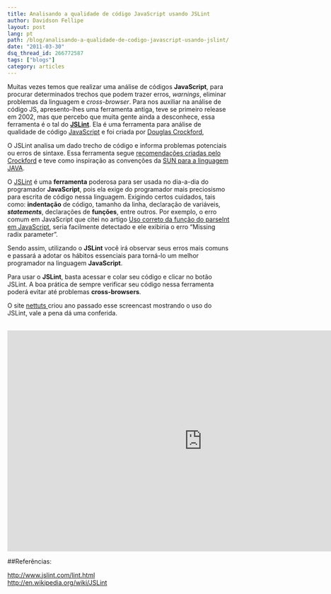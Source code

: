 ```yaml
---
title: Analisando a qualidade de código JavaScript usando JSLint
author: Davidson Fellipe
layout: post
lang: pt
path: /blog/analisando-a-qualidade-de-codigo-javascript-usando-jslint/
date: "2011-03-30"
dsq_thread_id: 266772587
tags: ["blogs"]
category: articles
---
```


Muitas vezes temos que realizar uma análise de códigos **JavaScript**, para procurar determinados trechos que podem trazer erros, _warnings_, eliminar problemas da linguagem e _cross-browser_. Para nos auxiliar na análise de código JS, apresento-lhes uma ferramenta antiga, teve se primeiro release em 2002, mas que percebo que muita gente ainda a desconhece, essa ferramenta é o tal do **[JSLint][1]**. Ela é uma ferramenta para análise de qualidade de código [JavaScript][2] e foi criada por [Douglas Crockford][3],

[1]: http://jslint.com
[2]: http://pt.wikipedia.org/wiki/JavaScript
[3]: http://www.crockford.com/ "Site do Douglas Crockford"

O JSLint analisa um dado trecho de código e informa problemas potenciais ou erros de sintaxe. Essa ferramenta segue [recomendações criadas pelo Crockford][4] e teve como inspiração as convenções da [SUN para a linguagem JAVA][5].

[4]: http://javascript.crockford.com/code.html
[5]: http://www.oracle.com/technetwork/java/codeconv-138413.html

O [JSLint][6] é uma **ferramenta** poderosa para ser usada no dia-a-dia do programador **JavaScript**, pois ela exige do programador mais preciosismo para escrita de código nessa linguagem. Exigindo certos cuidados, tais como: **indentação** de código, tamanho da linha, declaração de variáveis, **_statements_**, declarações de **funções**, entre outros. Por exemplo, o erro comum em JavaScript que citei no artigo [Uso correto da função do parseInt em JavaScript][7], seria facilmente detectado e ele exibiria o erro “Missing radix parameter”.

[6]: http://www.jslint.com/
[7]: http://fellipe.com/blog/uso-correto-da-funcao-do-parseint-em-javascript/

Sendo assim, utilizando o **JSLint** você irá observar seus erros mais comuns e passará a adotar os hábitos essenciais para torná-lo um melhor programador na linguagem **JavaScript**.

Para usar o **JSLint**, basta acessar e colar seu código e clicar no botão JSLint. A boa prática de sempre verificar seu código nessa ferramenta poderá evitar até problemas **cross-browsers**.

O site [nettuts ][8] criou ano passado esse screencast mostrando o uso do JSLint, vale a pena dá uma conferida.

[8]: http://net.tutsplus.com/

<br />

<iframe width="880" height="500" src="https://www.youtube.com/embed/gz2mBQBp4XE" frameborder="0" allow="accelerometer; autoplay; encrypted-media; gyroscope; picture-in-picture" allowfullscreen></iframe>

##Referências:

<p><a href="http://www.jslint.com/lint.html" target="_blank">http://www.jslint.com/lint.html</a><br />
<a href="http://en.wikipedia.org/wiki/JSLint" target="_blank">http://en.wikipedia.org/wiki/JSLint</a></p>
